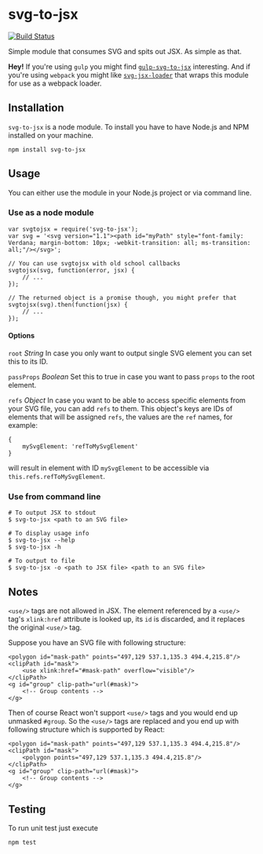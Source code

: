# svg-to-jsx

[![Build Status](https://travis-ci.org/janjakubnanista/svg-to-jsx.svg?branch=master)](https://travis-ci.org/janjakubnanista/svg-to-jsx)

Simple module that consumes SVG and spits out JSX. As simple as that.

**Hey!** If you're using `gulp` you might find [`gulp-svg-to-jsx`](https://github.com/janjakubnanista/gulp-svg-to-jsx) interesting. And if you're using `webpack` you might like [`svg-jsx-loader`](https://github.com/janjakubnanista/svg-jsx-loader) that wraps this module for use as a webpack loader.

## Installation

`svg-to-jsx` is a node module. To install you have to have Node.js and NPM installed on your machine.

	npm install svg-to-jsx

## Usage

You can either use the module in your Node.js project or via command line.

### Use as a node module

    var svgtojsx = require('svg-to-jsx');
    var svg = '<svg version="1.1"><path id="myPath" style="font-family: Verdana; margin-bottom: 10px; -webkit-transition: all; ms-transition: all;"/></svg>';

    // You can use svgtojsx with old school callbacks
    svgtojsx(svg, function(error, jsx) {
        // ...
    });

    // The returned object is a promise though, you might prefer that
    svgtojsx(svg).then(function(jsx) {
        // ...
    });

#### Options

`root` *String* In case you only want to output single SVG element you can set this to its ID.

`passProps` *Boolean* Set this to true in case you want to pass `props` to the root element.

`refs` *Object* In case you want to be able to access specific elements from your SVG file, you can add `refs` to them. This object's keys are IDs of elements that will be assigned `refs`, the values are the `ref` names, for example:

    {
        mySvgElement: 'refToMySvgElement'
    }

will result in element with ID `mySvgElement` to be accessible via `this.refs.refToMySvgElement`.

### Use from command line

	# To output JSX to stdout
	$ svg-to-jsx <path to an SVG file>

	# To display usage info
	$ svg-to-jsx --help
	$ svg-to-jsx -h

	# To output to file
	$ svg-to-jsx -o <path to JSX file> <path to an SVG file>

## Notes

`<use/>` tags are not allowed in JSX. The element referenced by a `<use/>` tag's `xlink:href` attribute is looked up, its `id`
is discarded, and it replaces the original `<use/>` tag.

Suppose you have an SVG file with following structure:

	<polygon id="mask-path" points="497,129 537.1,135.3 494.4,215.8"/>
    <clipPath id="mask">
        <use xlink:href="#mask-path" overflow="visible"/>
    </clipPath>
    <g id="group" clip-path="url(#mask)">
    	<!-- Group contents -->
    </g>

Then of course React won't support `<use/>` tags and you would end up unmasked `#group`. So the `<use/>` tags are replaced and you end up with following structure which is supported by React:

	<polygon id="mask-path" points="497,129 537.1,135.3 494.4,215.8"/>
    <clipPath id="mask">
    	<polygon points="497,129 537.1,135.3 494.4,215.8"/>
    </clipPath>
    <g id="group" clip-path="url(#mask)">
    	<!-- Group contents -->
    </g>

## Testing

To run unit test just execute

	npm test
